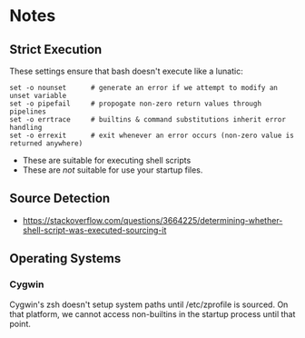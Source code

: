 Notes
=====



Strict Execution
----------------
These settings ensure that bash doesn't execute like a lunatic:

    set -o nounset      # generate an error if we attempt to modify an unset variable
    set -o pipefail     # propogate non-zero return values through pipelines
    set -o errtrace     # builtins & command substitutions inherit error handling
    set -o errexit      # exit whenever an error occurs (non-zero value is returned anywhere)

- These are suitable for executing shell scripts
- These are *not* suitable for use your startup files.


Source Detection
----------------

- https://stackoverflow.com/questions/3664225/determining-whether-shell-script-was-executed-sourcing-it


Operating Systems
-----------------

### Cygwin
Cygwin's zsh doesn't setup system paths until /etc/zprofile is sourced. On that platform, we cannot
access non-builtins in the startup process until that point.
